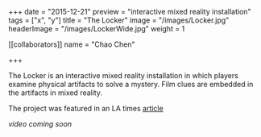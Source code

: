 +++
date = "2015-12-21"
preview = "interactive mixed reality installation"
tags = ["x", "y"]
title = "The Locker"
image = "/images/Locker.jpg"
headerImage = "/images/LockerWide.jpg"
weight = 1

[[collaborators]]
name = "Chao Chen"

+++

The Locker is an interactive mixed reality installation in which players examine physical artifacts to solve a mystery. Film clues are embedded in the artifacts in mixed reality.

The project was featured in an LA times [article](http://www.latimes.com/entertainment/herocomplex/la-et-hc-usc-women-video-game-design-program-20160124-htmlstory.html)


*video coming soon*



